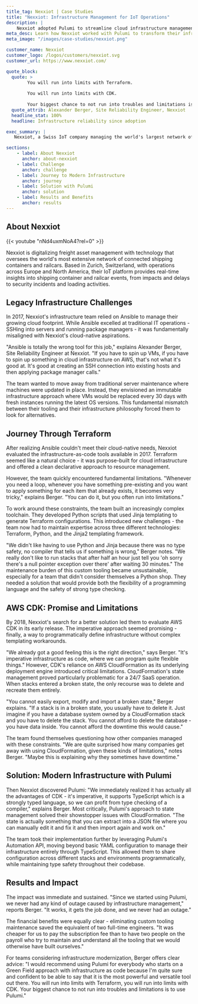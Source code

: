 ```yaml
---
title_tag: Nexxiot | Case Studies
title: "Nexxiot: Infrastructure Management for IoT Operations"
description: |
    Nexxiot adopted Pulumi to streamline cloud infrastructure management, removing the burden of maintaining custom tooling while achieving zero infrastructure-related outages.
meta_desc: Learn how Nexxiot worked with Pulumi to transform their infrastructure management, saving engineering resources and improving reliability.
meta_image: "/images/case-studies/nexxiot.png"

customer_name: Nexxiot
customer_logo: /logos/customers/nexxiot.svg
customer_url: https://www.nexxiot.com/

quote_block:
  quote: >
        You will run into limits with Terraform. 
        
        You will run into limits with CDK. 
        
        Your biggest chance to not run into troubles and limitations is to use Pulumi. It is the most powerful and versatile tool out there.
  quote_attrib: Alexander Berger, Site Reliability Engineer, Nexxiot
  headline_stat: 100%
  headline: Infrastructure reliability since adoption

exec_summary: |
   Nexxiot, a Swiss IoT company managing the world's largest network of connected shipping containers and railcars, needed to modernize their infrastructure management to meet growing customer expectations for SaaS reliability. After experiencing limitations with Ansible, Terraform, and AWS CDK, they found Pulumi's programmatic approach transformed their ability to manage cloud infrastructure. By adopting Pulumi, they eliminated custom tooling maintenance - saving the equivalent of two full-time engineers - while achieving zero infrastructure-related outages. With Pulumi's strongly-typed approach and flexible state management, they now manage their multi-region AWS infrastructure efficiently, supporting critical IoT operations.

sections:
    - label: About Nexxiot
      anchor: about-nexxiot
    - label: Challenge
      anchor: challenge
    - label: Journey to Modern Infrastructure
      anchor: journey
    - label: Solution with Pulumi
      anchor: solution
    - label: Results and Benefits
      anchor: results
---
```


## About Nexxiot

{{< youtube "nNd4uxmNoA4?rel=0" >}}

Nexxiot is digitalizing freight asset management with technology that oversees the world's most extensive network of connected shipping containers and railcars. Based in Zurich, Switzerland, with operations across Europe and North America, their IoT platform provides real-time insights into shipping container and railcar events, from impacts and delays to security incidents and loading activities.

## Legacy Infrastructure Challenges

In 2017, Nexxiot's infrastructure team relied on Ansible to manage their growing cloud footprint. While Ansible excelled at traditional IT operations - SSHing into servers and running package managers - it was fundamentally misaligned with Nexxiot's cloud-native aspirations.

"Ansible is totally the wrong tool for this job," explains Alexander Berger, Site Reliability Engineer at Nexxiot. "If you have to spin up VMs, if you have to spin up something in cloud infrastructure on AWS, that's not what it's good at. It's good at creating an SSH connection into existing hosts and then applying package manager calls."

The team wanted to move away from traditional server maintenance where machines were updated in place. Instead, they envisioned an immutable infrastructure approach where VMs would be replaced every 30 days with fresh instances running the latest OS versions. This fundamental mismatch between their tooling and their infrastructure philosophy forced them to look for alternatives.

## Journey Through Terraform

After realizing Ansible couldn't meet their cloud-native needs, Nexxiot evaluated the infrastructure-as-code tools available in 2017. Terraform seemed like a natural choice - it was purpose-built for cloud infrastructure and offered a clean declarative approach to resource management.

However, the team quickly encountered fundamental limitations. "Whenever you need a loop, whenever you have something pre-existing and you want to apply something for each item that already exists, it becomes very tricky," explains Berger. "You can do it, but you often run into limitations."

To work around these constraints, the team built an increasingly complex toolchain. They developed Python scripts that used Jinja templating to generate Terraform configurations. This introduced new challenges - the team now had to maintain expertise across three different technologies: Terraform, Python, and the Jinja2 templating framework.

"We didn't like having to use Python and Jinja because there was no type safety, no compiler that tells us if something is wrong," Berger notes. "We really don't like to run stacks that after half an hour just tell you 'oh sorry there's a null pointer exception over there' after waiting 30 minutes."
The maintenance burden of this custom tooling became unsustainable, especially for a team that didn't consider themselves a Python shop. They needed a solution that would provide both the flexibility of a programming language and the safety of strong type checking.

## AWS CDK: Promise and Limitations

By 2018, Nexxiot's search for a better solution led them to evaluate AWS CDK in its early release. The imperative approach seemed promising - finally, a way to programmatically define infrastructure without complex templating workarounds.

"We already got a good feeling this is the right direction," says Berger. "It's imperative infrastructure as code, where we can program quite flexible things."
However, CDK's reliance on AWS CloudFormation as its underlying deployment engine introduced critical limitations. CloudFormation's state management proved particularly problematic for a 24/7 SaaS operation. When stacks entered a broken state, the only recourse was to delete and recreate them entirely.

"You cannot easily export, modify and import a broken state," Berger explains. "If a stack is in a broken state, you usually have to delete it. Just imagine if you have a database system owned by a CloudFormation stack and you have to delete the stack. You cannot afford to delete the database - you have data inside. You cannot afford the downtime this would cause."

The team found themselves questioning how other companies managed with these constraints. "We are quite surprised how many companies get away with using CloudFormation, given these kinds of limitations," notes Berger. "Maybe this is explaining why they sometimes have downtime."

## Solution: Modern Infrastructure with Pulumi

Then Nexxiot discovered Pulumi: "We immediately realized it has actually all the advantages of CDK - it's imperative, it supports TypeScript which is a strongly typed language, so we can profit from type checking of a compiler," explains Berger. Most critically, Pulumi's approach to state management solved their showstopper issues with CloudFormation. "The state is actually something that you can extract into a JSON file where you can manually edit it and fix it and then import again and work on."

The team took their implementation further by leveraging Pulumi's Automation API, moving beyond basic YAML configuration to manage their infrastructure entirely through TypeScript. This allowed them to share configuration across different stacks and environments programmatically, while maintaining type safety throughout their codebase.

## Results and Impact

The impact was immediate and sustained. "Since we started using Pulumi, we never had any kind of outage caused by infrastructure management," reports Berger. "It works, it gets the job done, and we never had an outage."

The financial benefits were equally clear - eliminating custom tooling maintenance saved the equivalent of two full-time engineers. "It was cheaper for us to pay the subscription fee than to have two people on the payroll who try to maintain and understand all the tooling that we would otherwise have built ourselves."

For teams considering infrastructure modernization, Berger offers clear advice: "I would recommend using Pulumi for everybody who starts on a Green Field approach with infrastructure as code because I'm quite sure and confident to be able to say that it is the most powerful and versatile tool out there. You will run into limits with Terraform, you will run into limits with CDK. Your biggest chance to not run into troubles and limitations is to use Pulumi."
